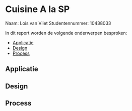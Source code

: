 # Cuisine A la SP

Naam: Lois van Vliet
Studentennummer: 10438033

In dit report worden de volgende onderwerpen besproken:
* [Applicatie](#Applicatie)
* [Design](#Design)
* [Process](#Process)


## Applicatie










## Design

## Process
